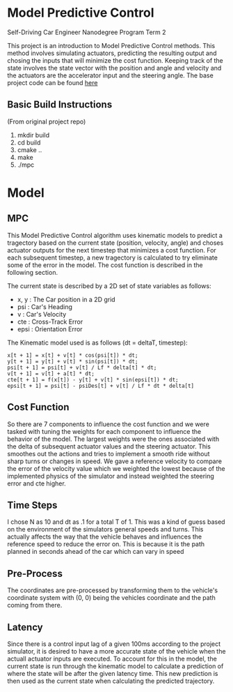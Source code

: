 # Model Predictive Control
Self-Driving Car Engineer Nanodegree Program Term 2

This project is an introduction to Model Predictive Control methods. This method involves simulating actuators, predicting the resulting output and chosing the inputs that will minimize the cost function. Keeping track of the state involves the state vector with the position and angle and velocity and the actuators are the accelerator input and the steering angle. The base project code can be found [here](https://github.com/udacity/CarND-MPC-Project)

## Basic Build Instructions
(From original project repo)

1. mkdir build
2. cd build
3. cmake ..
4. make
5. ./mpc

# Model

## MPC
This Model Predictive Control algorithm uses kinematic models to predict a tragectory based on the current state (position, velocity, angle) and choses actuator outputs for the next timestep that minimizes a cost function.  For each subsequent timestep, a new tragectory is calculated to try eliminate some of the error in the model.   The cost function is described in the following section.

The current state is described by a 2D set of state variables as follows:
* x, y : The Car position in a 2D grid
* psi : Car's Heading
* v : Car's Velocity
* cte : Cross-Track Error
* epsi : Orientation Error

The Kinematic model used is as follows (dt = deltaT, timestep):
```
x[t + 1] = x[t] + v[t] * cos(psi[t]) * dt;
y[t + 1] = y[t] + v[t] * sin(psi[t]) * dt;
psi[t + 1] = psi[t] + v[t] / Lf * delta[t] * dt;
v[t + 1] = v[t] + a[t] * dt;
cte[t + 1] = f(x[t]) - y[t] + v[t] * sin(epsi[t]) * dt;
epsi[t + 1] = psi[t] - psiDes[t] + v[t] / Lf * dt * delta[t]
```

## Cost Function
So there are 7 components to influence the cost function and we were tasked with tuning the weights for each component to influence the behavior of the model.  The largest weights were the ones associated with the delta of subsequent actuator values and the steering actuator.  This smoothes out the actions and tries to implement a smooth ride without sharp turns or changes in speed.  We gave a reference velocity to compare the error of the velocity value which we weighted the lowest because of the implemented physics of the simulator and instead weighted the steering error and cte higher.

## Time Steps
I chose N as 10 and dt as .1 for a total T of 1.  This was a kind of guess based on the environment of the simulators general speeds and turns.  This actually affects the way that the vehicle behaves and influences the reference speed to reduce the error on.  This is because it is the path planned in seconds ahead of the car which can vary in speed

## Pre-Process
The coordinates are pre-processed by transforming them to the vehicle's coordinate system with (0, 0) being the vehicles coordinate and the path coming from there.

## Latency
Since there is a control input lag of a given 100ms according to the project simulator, it is desired to have a more accurate state of the vehicle when the actuall actuator inputs are executed.  To account for this in the model, the current state is run through the kinematic model to calculate a prediction of where the state will be after the given latency time.  This new prediction is then used as the current state when calculating the predicted trajectory.


